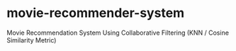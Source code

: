 # movie-recommender-system
Movie Recommendation System Using Collaborative Filtering (KNN / Cosine Similarity Metric)

